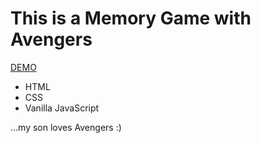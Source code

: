 # This is a Memory Game with Avengers

[DEMO](https://alexnikrod.github.io/avengers_memogame/ "Avengers Assemble!")

* HTML
* CSS
* Vanilla JavaScript

...my son loves Avengers :)
